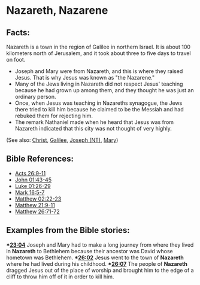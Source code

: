 # Nazareth, Nazarene #

## Facts: ##

Nazareth is a town in the region of Galilee in northern Israel. It is about 100 kilometers north of Jerusalem, and it took about three to five days to travel on foot.

* Joseph and Mary were from Nazareth, and this is where they raised Jesus. That is why Jesus was known as "the Nazarene."
* Many of the Jews living in Nazareth did not respect Jesus' teaching because he had grown up among them, and they thought he was just an ordinary person.
* Once, when Jesus was teaching in Nazareths synagogue, the Jews there tried to kill him because he claimed to be the Messiah and had rebuked them for rejecting him.
* The remark Nathaniel made when he heard that Jesus was from Nazareth indicated that this city was not thought of very highly.

(See also: [Christ](../kt/christ.md), [Galilee](../other/galilee.md), [Joseph (NT)](../other/josephnt.md), [Mary](../other/mary.md))

## Bible References: ##

* [Acts 26:9-11](en/tn/act/help/26/09)
* [John 01:43-45](en/tn/jhn/help/01/43)
* [Luke 01:26-29](en/tn/luk/help/01/26)
* [Mark 16:5-7](en/tn/mrk/help/16/05)
* [Matthew 02:22-23](en/tn/mat/help/02/22)
* [Matthew 21:9-11](en/tn/mat/help/21/09)
* [Matthew 26:71-72](en/tn/mat/help/26/71)

## Examples from the Bible stories: ##

  __*[23:04](en/tn/obs/help/23/04)__ Joseph and Mary had to make a long journey from where they lived in __Nazareth__ to Bethlehem because their ancestor was David whose hometown was Bethlehem.
  __*[26:02](en/tn/obs/help/26/02)__ Jesus went to the town of __Nazareth__ where he had lived during his childhood.
  __*[26:07](en/tn/obs/help/26/07)__ The people of __Nazareth__ dragged Jesus out of the place of worship and brought him to the edge of a cliff to throw him off of it in order to kill him.